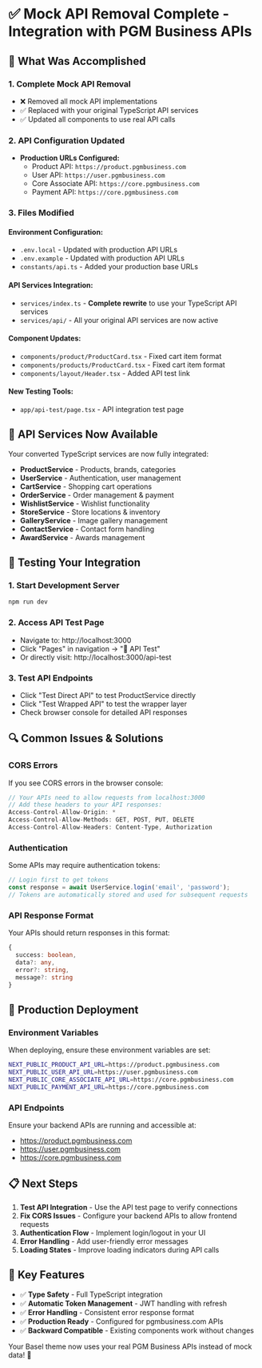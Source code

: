 # ✅ Mock API Removal Complete - Integration with PGM Business APIs

## 🎯 What Was Accomplished

### 1. **Complete Mock API Removal**
- ❌ Removed all mock API implementations
- ✅ Replaced with your original TypeScript API services
- ✅ Updated all components to use real API calls

### 2. **API Configuration Updated**
- **Production URLs Configured:**
  - Product API: `https://product.pgmbusiness.com`
  - User API: `https://user.pgmbusiness.com`
  - Core Associate API: `https://core.pgmbusiness.com`
  - Payment API: `https://core.pgmbusiness.com`

### 3. **Files Modified**

#### **Environment Configuration:**
- `.env.local` - Updated with production API URLs
- `.env.example` - Updated with production API URLs
- `constants/api.ts` - Added your production base URLs

#### **API Services Integration:**
- `services/index.ts` - **Complete rewrite** to use your TypeScript API services
- `services/api/` - All your original API services are now active

#### **Component Updates:**
- `components/product/ProductCard.tsx` - Fixed cart item format
- `components/products/ProductCard.tsx` - Fixed cart item format  
- `components/layout/Header.tsx` - Added API test link

#### **New Testing Tools:**
- `app/api-test/page.tsx` - API integration test page

## 🔧 API Services Now Available

Your converted TypeScript services are now fully integrated:

- **ProductService** - Products, brands, categories
- **UserService** - Authentication, user management
- **CartService** - Shopping cart operations
- **OrderService** - Order management & payment
- **WishlistService** - Wishlist functionality
- **StoreService** - Store locations & inventory
- **GalleryService** - Image gallery management
- **ContactService** - Contact form handling
- **AwardService** - Awards management

## 🧪 Testing Your Integration

### 1. **Start Development Server**
```bash
npm run dev
```

### 2. **Access API Test Page**
- Navigate to: http://localhost:3000
- Click "Pages" in navigation → "🔧 API Test"
- Or directly visit: http://localhost:3000/api-test

### 3. **Test API Endpoints**
- Click "Test Direct API" to test ProductService directly
- Click "Test Wrapped API" to test the wrapper layer
- Check browser console for detailed API responses

## 🔍 Common Issues & Solutions

### **CORS Errors**
If you see CORS errors in the browser console:
```javascript
// Your APIs need to allow requests from localhost:3000
// Add these headers to your API responses:
Access-Control-Allow-Origin: *
Access-Control-Allow-Methods: GET, POST, PUT, DELETE
Access-Control-Allow-Headers: Content-Type, Authorization
```

### **Authentication**
Some APIs may require authentication tokens:
```typescript
// Login first to get tokens
const response = await UserService.login('email', 'password');
// Tokens are automatically stored and used for subsequent requests
```

### **API Response Format**
Your APIs should return responses in this format:
```typescript
{
  success: boolean,
  data?: any,
  error?: string,
  message?: string
}
```

## 🚀 Production Deployment

### **Environment Variables**
When deploying, ensure these environment variables are set:
```bash
NEXT_PUBLIC_PRODUCT_API_URL=https://product.pgmbusiness.com
NEXT_PUBLIC_USER_API_URL=https://user.pgmbusiness.com
NEXT_PUBLIC_CORE_ASSOCIATE_API_URL=https://core.pgmbusiness.com
NEXT_PUBLIC_PAYMENT_API_URL=https://core.pgmbusiness.com
```

### **API Endpoints**
Ensure your backend APIs are running and accessible at:
- https://product.pgmbusiness.com
- https://user.pgmbusiness.com
- https://core.pgmbusiness.com

## 📋 Next Steps

1. **Test API Integration** - Use the API test page to verify connections
2. **Fix CORS Issues** - Configure your backend APIs to allow frontend requests
3. **Authentication Flow** - Implement login/logout in your UI
4. **Error Handling** - Add user-friendly error messages
5. **Loading States** - Improve loading indicators during API calls

## 🔗 Key Features

- ✅ **Type Safety** - Full TypeScript integration
- ✅ **Automatic Token Management** - JWT handling with refresh
- ✅ **Error Handling** - Consistent error response format
- ✅ **Production Ready** - Configured for pgmbusiness.com APIs
- ✅ **Backward Compatible** - Existing components work without changes

Your Basel theme now uses your real PGM Business APIs instead of mock data! 🎉
